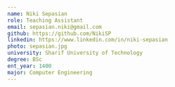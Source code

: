 ```yaml
---
name: Niki Sepasian
role: Teaching Assistant
email: sepasian.niki@gmail.com
github: https://github.com/NikiSP
linkedin: https://www.linkedin.com/in/niki-sepasian
photo: sepasian.jpg
university: Sharif University of Technology
degree: BSc
ent_year: 1400
major: Computer Engineering
---
```

